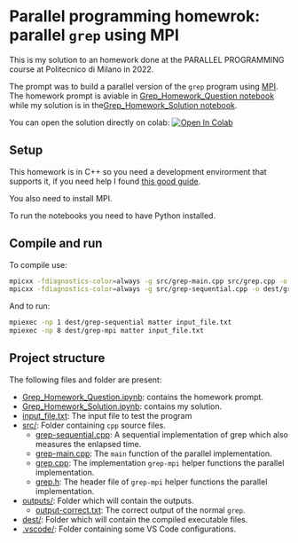 # Parallel programming homewrok: parallel `grep` using MPI
This is my solution to an homework done at the PARALLEL PROGRAMMING course at Politecnico di Milano in 2022.

The prompt was to build a parallel version of the `grep` program using [MPI](https://www.open-mpi.org/).
The homework prompt is aviable in [Grep_Homework_Question notebook](Grep_Homework_Question.ipynb) while my solution is in the[Grep_Homework_Solution notebook](Grep_Homework_Solution.ipynb).

You can open the solution directly on colab: [![Open In Colab](https://colab.research.google.com/assets/colab-badge.svg)](https://colab.research.google.com/github/paolobasso99/parallel_programming_homework/blob/main/Grep_Homework_Solution_Colab.ipynb)

## Setup
This homework is in C++ so you need a development envirorment that supports it, if you need help I found [this good guide](https://code.visualstudio.com/docs/languages/cpp).

You also need to install MPI.

To run the notebooks you need to have Python installed.

## Compile and run
To compile use:
```bash
mpicxx -fdiagnostics-color=always -g src/grep-main.cpp src/grep.cpp -o dest/grep-mpi.exe
mpicxx -fdiagnostics-color=always -g src/grep-sequential.cpp -o dest/grep-sequential.exe
```

And to run:
```bash
mpiexec -np 1 dest/grep-sequential matter input_file.txt
mpiexec -np 8 dest/grep-mpi matter input_file.txt
```

## Project structure
The following files and folder are present:
- [Grep_Homework_Question.ipynb](Grep_Homework_Question.ipynb): contains the homework prompt.
- [Grep_Homework_Solution.ipynb](Grep_Homework_Solution.ipynb): contains my solution.
- [input_file.txt](input_file.txt): The input file to test the program
- [src/](src/): Folder containing `cpp` source files.
  - [grep-sequential.cpp](src/grep-sequential.cpp): A sequential implementation of grep which also measures the enlapsed time.
  - [grep-main.cpp](src/grep-main.cpp): The `main` function of the parallel implementation.
  - [grep.cpp](src/grep.cpp): The implementation `grep-mpi` helper functions the parallel implementation.
  - [grep.h](src/grep.h): The header file of `grep-mpi` helper functions the parallel implementation.
- [outputs/](outputs/): Folder which will contain the outputs.
  - [output-correct.txt](outputs/output-correct.txt): The correct output of the normal `grep`.
- [dest/](dest/): Folder which will contain the compiled executable files.
- [.vscode/](.vscode/): Folder containing some VS Code configurations.